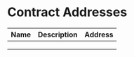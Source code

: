 # Contract Addresses

| Name | Description | Address |
| ---- | ----------- | ------- |
|      |             |         |
|      |             |         |
|      |             |         |
